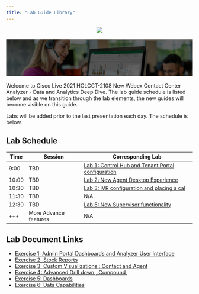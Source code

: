 ```yaml
---
title: "Lab Guide Library"
---
```

<p align="center">
  <img src="https://ayankovs-ccp-s3.s3.eu-west-3.amazonaws.com/CiscoLiveLogo.jpg">
</p>

![Banner](images/wxccbanner.jpg)

Welcome to Cisco Live 2021 HOLCCT-2108 New Webex Contact Center Analyzer - Data and Analytics Deep Dive.  The lab guide schedule is listed below and as we transition through the lab elements, the new guides will become visible on this guide.

Labs will be added prior to the last presentation each day. The schedule is below.

## Lab Schedule

| Time | Session | Corresponding Lab |
| ---- | ------- | ----------------- |
| 9:00 | TBD |  [Lab 1: Control Hub and Tenant Portal configuration](labslive/lab1.md) |
| 10:00 | TBD | [Lab 2: New Agent Desktop Experience](labslive/lab2.md) |
| 10:30 | TBD| [Lab 3: IVR configuration and placing a cal](labslive/lab3.md) |
| 11:30 |TBD| N/A |
| 12:30 | TBD | [Lab 5: New Supervisor functionality](labslive/lab5.md) |
| +++ | More Advance features | N/A |



## Lab Document Links

* [Exercise 1: Admin Portal Dashboards and Analyzer User Interface​](livelabs/Exercise1Analyzer.md)
* [Exercise 2: Stock Reports​](livelabs/Exercise2Analyzer.md)
* [Exercise 3: Custom Visualizations : Contact and Agent​](livelabs/Exercise3Analyzer.md)
* [Exercise 4: Advanced Drill down , Compound ​](livelabs/Exercise4Analyzer.md)
* [Exercise 5: Dashboards](livelabs/Exercise5Analyzer.md) ​
* [Exercise 6: Data Capabilities​](livelabs/Exercise6Analyzer.md)

